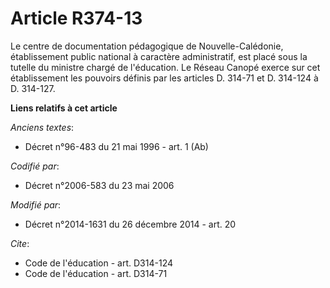 # Article R374-13

Le centre de documentation pédagogique de Nouvelle-Calédonie, établissement public national à caractère administratif, est
placé sous la tutelle du ministre chargé de l'éducation. Le    Réseau Canopé exerce sur cet établissement les pouvoirs
définis par les articles D. 314-71 et D. 314-124 à D. 314-127.

**Liens relatifs à cet article**

_Anciens textes_:

  - Décret n°96-483 du 21 mai 1996 - art. 1 (Ab)

_Codifié par_:

  - Décret n°2006-583 du 23 mai 2006

_Modifié par_:

  - Décret n°2014-1631 du 26 décembre 2014 - art. 20

_Cite_:

  - Code de l'éducation - art. D314-124
  - Code de l'éducation - art. D314-71
